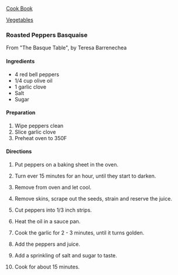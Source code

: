 [Cook Book](https://github.com/vmsmith/CookBook/blob/master/README.md)  

[Vegetables](https://github.com/vmsmith/CookBook/blob/master/vegetables.md)  

### Roasted Peppers Basquaise   
From "The Basque Table", by Teresa Barrenechea 

#### Ingredients 

* 4 red bell peppers  
* 1/4 cup olive oil  
* 1 garlic clove  
* Salt  
* Sugar  

#### Preparation  

1. Wipe peppers clean 
2. Slice garlic clove 
3. Preheat oven to 350F 

#### Directions 

1. Put peppers on a baking sheet in the oven.  

2. Turn ever 15 minutes for an hour, until they start to darken.  

3. Remove from oven and let cool.

4. Remove skins, scrape out the seeds, strain and reserve the juice.  

5. Cut peppers into 1/3 inch strips.   

6. Heat the oil in a sauce pan. 

7. Cook the garlic for 2 - 3 minutes, until it turns golden.   

8. Add the peppers and juice.   

9. Add a sprinkling of salt and sugar to taste.   

10. Cook for about 15 minutes. 
